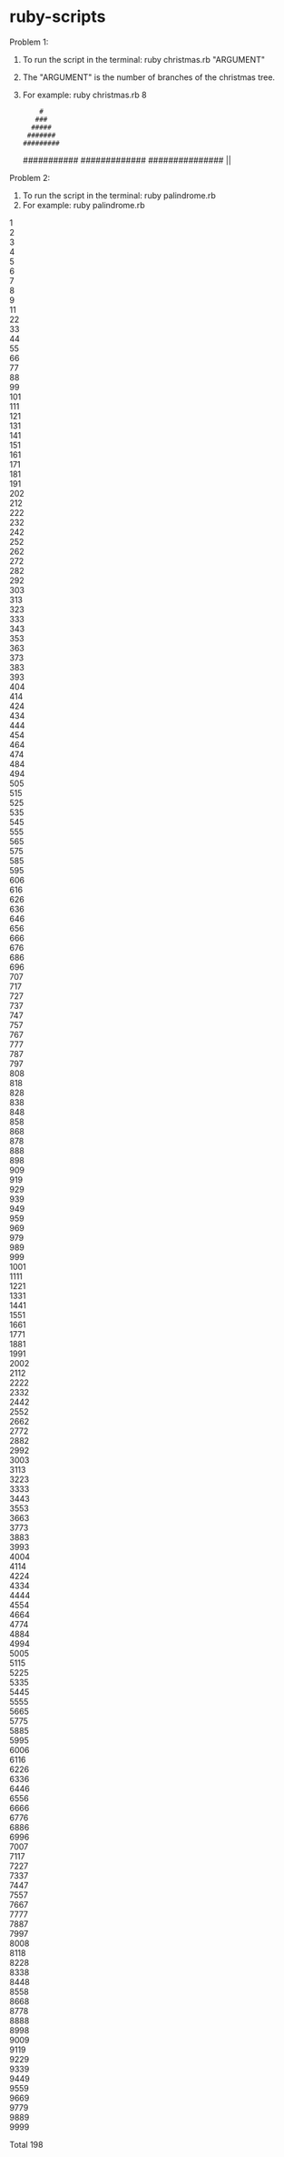 ruby-scripts
============

Problem 1:  
1. To run the script in the terminal: ruby christmas.rb "ARGUMENT"  
2. The "ARGUMENT" is the number of branches of the christmas tree.  
3. For example: ruby christmas.rb 8  
  
           #
          ###
         #####
        #######
       #########
      ###########
     #############
    ###############
           ||

Problem 2:
1. To run the script in the terminal: ruby palindrome.rb
2. For example: ruby palindrome.rb

1  
2  
3  
4  
5  
6  
7  
8  
9  
11  
22  
33  
44  
55  
66  
77  
88  
99  
101  
111  
121  
131  
141  
151  
161  
171  
181  
191  
202  
212  
222  
232  
242  
252  
262  
272  
282  
292  
303  
313  
323  
333  
343  
353  
363  
373  
383  
393  
404  
414  
424  
434  
444  
454  
464  
474  
484  
494  
505  
515  
525  
535  
545  
555  
565  
575  
585  
595  
606  
616  
626  
636  
646  
656  
666  
676  
686  
696  
707  
717  
727  
737  
747  
757  
767  
777  
787  
797  
808  
818  
828  
838  
848  
858  
868  
878  
888  
898  
909  
919  
929  
939  
949  
959  
969  
979  
989  
999  
1001  
1111  
1221  
1331  
1441  
1551  
1661  
1771  
1881  
1991  
2002  
2112  
2222  
2332  
2442  
2552  
2662  
2772  
2882  
2992  
3003  
3113  
3223  
3333  
3443  
3553  
3663  
3773  
3883  
3993  
4004  
4114  
4224  
4334  
4444  
4554  
4664  
4774  
4884  
4994  
5005  
5115  
5225  
5335  
5445  
5555  
5665  
5775  
5885  
5995  
6006  
6116  
6226  
6336  
6446  
6556  
6666  
6776  
6886  
6996  
7007  
7117  
7227  
7337  
7447  
7557  
7667  
7777  
7887  
7997  
8008  
8118  
8228  
8338  
8448  
8558  
8668  
8778  
8888  
8998  
9009  
9119  
9229  
9339  
9449  
9559  
9669   
9779  
9889  
9999    
  
Total 198

